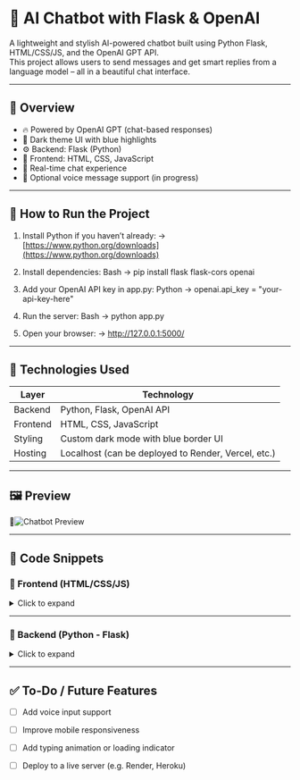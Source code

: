 # 🤖 AI Chatbot with Flask & OpenAI

A lightweight and stylish AI-powered chatbot built using Python Flask, HTML/CSS/JS, and the OpenAI GPT API.  
This project allows users to send messages and get smart replies from a language model – all in a beautiful chat interface.

---

## 📌 Overview

- 🔥 Powered by OpenAI GPT (chat-based responses)
- 🌙 Dark theme UI with blue highlights
- ⚙️ Backend: Flask (Python)
- 🎨 Frontend: HTML, CSS, JavaScript
- 💬 Real-time chat experience
- 🎤 Optional voice message support (in progress)

---

## 🚀 How to Run the Project

1. Install Python if you haven’t already: ->[https://www.python.org/downloads](https://www.python.org/downloads)

2. Install dependencies:
   Bash -> pip install flask flask-cors openai
   
3. Add your OpenAI API key in app.py: 
   Python -> openai.api_key = "your-api-key-here"
   
4. Run the server:
   Bash -> python app.py
   
5. Open your browser:
   -> http://127.0.0.1:5000/
   
---

## 🧠 Technologies Used

| Layer     | Technology     |
|-----------|----------------|
| Backend   | Python, Flask, OpenAI API |
| Frontend  | HTML, CSS, JavaScript |
| Styling   | Custom dark mode with blue border UI |
| Hosting   | Localhost (can be deployed to Render, Vercel, etc.) |

---

## 🖼 Preview

📁![Chatbot Preview](screenshots/chatbot_preview.png)

---

## 🧾 Code Snippets

### 🔹 Frontend (HTML/CSS/JS)

<details>
<summary>Click to expand</summary>
Markup


<!-- Paste your index.html content here -->

</details>

---

### 🔹 Backend (Python - Flask)

<details>
<summary>Click to expand</summary>
Python


# Paste your app.py code here

</details>

---

## ✅ To-Do / Future Features

- [ ] Add voice input support
- [ ] Improve mobile responsiveness
- [ ] Add typing animation or loading indicator
- [ ] Deploy to a live server (e.g. Render, Heroku)


